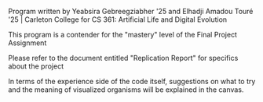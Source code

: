 Program written by Yeabsira Gebreegziabher '25 and Elhadji Amadou Touré '25 | Carleton College for CS 361: Artificial Life and Digital Evolution

This program is a contender for the "mastery" level of the Final Project Assignment

Please refer to the document entitled "Replication Report" for specifics about the project

In terms of the experience side of the code itself, suggestions on what to try and the meaning of visualized organisms will be explained in the canvas.